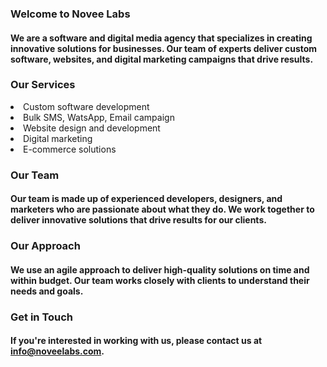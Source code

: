 ### Welcome to Novee Labs

#### We are a software and digital media agency that specializes in creating innovative solutions for businesses. Our team of experts deliver custom software, websites, and digital marketing campaigns that drive results.

### Our Services

<li>Custom software development</li>
<li>Bulk SMS, WatsApp, Email campaign </li>
<li>Website design and development</li>
<li>Digital marketing</li>
<li>E-commerce solutions</li>

### Our Team

#### Our team is made up of experienced developers, designers, and marketers who are passionate about what they do. We work together to deliver innovative solutions that drive results for our clients.

### Our Approach

#### We use an agile approach to deliver high-quality solutions on time and within budget. Our team works closely with clients to understand their needs and goals.

### Get in Touch

#### If you're interested in working with us, please contact us at info@noveelabs.com.


